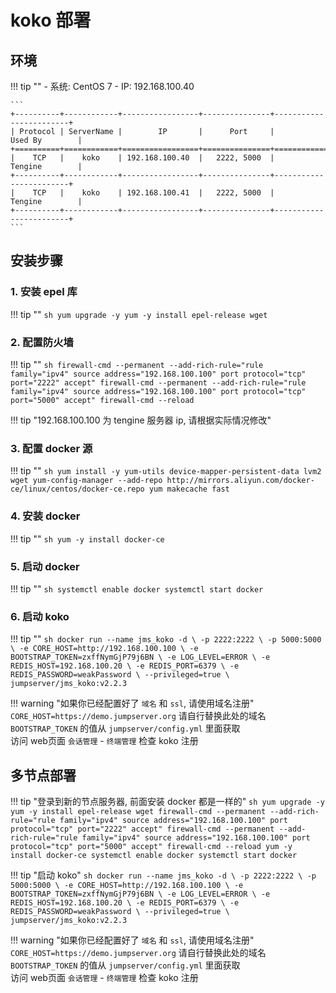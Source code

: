 # koko 部署

## 环境

!!! tip ""
    - 系统: CentOS 7
    - IP: 192.168.100.40

    ```
    +----------+------------+-----------------+---------------+------------------------+
    | Protocol | ServerName |        IP       |      Port     |         Used By        |
    +==========+============+=================+===============+========================+
    |    TCP   |    koko    | 192.168.100.40  |   2222, 5000  |         Tengine        |
    +----------+------------+-----------------+---------------+------------------------+
    |    TCP   |    koko    | 192.168.100.41  |   2222, 5000  |         Tengine        |
    +----------+------------+-----------------+---------------+------------------------+
    ```

## 安装步骤

### 1. 安装 epel 库

!!! tip ""
    ```sh
    yum upgrade -y
    yum -y install epel-release wget
    ```

### 2. 配置防火墙

!!! tip ""
    ```sh
    firewall-cmd --permanent --add-rich-rule="rule family="ipv4" source address="192.168.100.100" port protocol="tcp" port="2222" accept"
    firewall-cmd --permanent --add-rich-rule="rule family="ipv4" source address="192.168.100.100" port protocol="tcp" port="5000" accept"
    firewall-cmd --reload
    ```

!!! tip "192.168.100.100 为 tengine 服务器 ip, 请根据实际情况修改"

### 3. 配置 docker 源

!!! tip ""
    ```sh
    yum install -y yum-utils device-mapper-persistent-data lvm2 wget
    yum-config-manager --add-repo http://mirrors.aliyun.com/docker-ce/linux/centos/docker-ce.repo
    yum makecache fast
    ```

### 4. 安装 docker

!!! tip ""
    ```sh
    yum -y install docker-ce
    ```

### 5. 启动 docker

!!! tip ""
    ```sh
    systemctl enable docker
    systemctl start docker
    ```

### 6. 启动 koko

!!! tip ""
    ```sh
    docker run --name jms_koko -d \
      -p 2222:2222 \
      -p 5000:5000 \
      -e CORE_HOST=http://192.168.100.100 \
      -e BOOTSTRAP_TOKEN=zxffNymGjP79j6BN \
      -e LOG_LEVEL=ERROR \
      -e REDIS_HOST=192.168.100.20 \
      -e REDIS_PORT=6379 \
      -e REDIS_PASSWORD=weakPassword \
      --privileged=true \
      jumpserver/jms_koko:v2.2.3
    ```

!!! warning "如果你已经配置好了 `域名` 和 `ssl`, 请使用域名注册"
    `CORE_HOST=https://demo.jumpserver.org`  请自行替换此处的域名  
    `BOOTSTRAP_TOKEN` 的值从 `jumpserver/config.yml` 里面获取  
    访问 web页面 `会话管理` - `终端管理` 检查 koko 注册

## 多节点部署

!!! tip "登录到新的节点服务器, 前面安装 docker 都是一样的"
    ```sh
    yum upgrade -y
    yum -y install epel-release wget
    firewall-cmd --permanent --add-rich-rule="rule family="ipv4" source address="192.168.100.100" port protocol="tcp" port="2222" accept"
    firewall-cmd --permanent --add-rich-rule="rule family="ipv4" source address="192.168.100.100" port protocol="tcp" port="5000" accept"
    firewall-cmd --reload
    yum -y install docker-ce
    systemctl enable docker
    systemctl start docker
    ```

!!! tip "启动 koko"
    ```sh
    docker run --name jms_koko -d \
      -p 2222:2222 \
      -p 5000:5000 \
      -e CORE_HOST=http://192.168.100.100 \
      -e BOOTSTRAP_TOKEN=zxffNymGjP79j6BN \
      -e LOG_LEVEL=ERROR \
      -e REDIS_HOST=192.168.100.20 \
      -e REDIS_PORT=6379 \
      -e REDIS_PASSWORD=weakPassword \
      --privileged=true \
      jumpserver/jms_koko:v2.2.3
    ```

!!! warning "如果你已经配置好了 `域名` 和 `ssl`, 请使用域名注册"
    `CORE_HOST=https://demo.jumpserver.org`  请自行替换此处的域名  
    `BOOTSTRAP_TOKEN` 的值从 `jumpserver/config.yml` 里面获取  
    访问 web页面 `会话管理` - `终端管理` 检查 koko 注册
